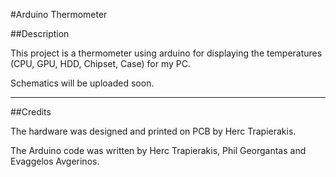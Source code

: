 #Arduino Thermometer


##Description

This project is a thermometer using arduino for displaying the temperatures (CPU, GPU, HDD, Chipset, Case) for my PC.

Schematics will be uploaded soon.

-----

##Credits

The hardware was designed and printed on PCB by Herc Trapierakis.

The Arduino code was written by Herc Trapierakis, Phil Georgantas and Evaggelos Avgerinos.